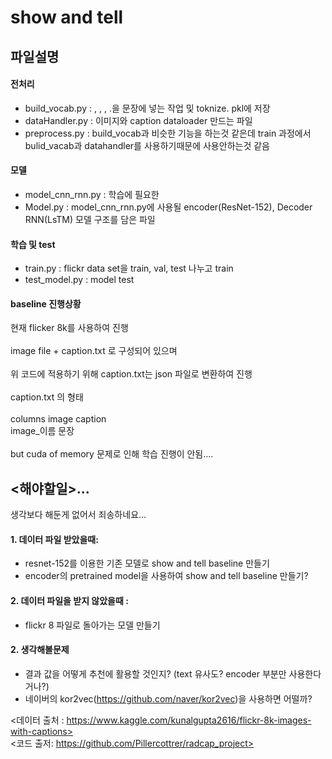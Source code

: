 # show and tell

## 파일설명

#### 전처리
- build_vocab.py : <start>, <end>, <pad>, <unk> .을 문장에 넣는 작업 및 toknize. pkl에 저장
- dataHandler.py : 이미지와 caption dataloader 만드는 파일
- preprocess.py : build_vocab과 비슷한 기능을 하는것 같은데 train 과정에서 bulid_vacab과 datahandler를 사용하기때문에 사용안하는것 같음

#### 모델
- model_cnn_rnn.py : 학습에 필요한 
- Model.py : model_cnn_rnn.py에 사용될 encoder(ResNet-152), Decoder RNN(LsTM) 모델 구조를 담은 파일

#### 학습 및 test
- train.py : flickr data set을 train, val, test 나누고 train
- test_model.py : model test

#### baseline 진행상황
현재 flicker 8k를 사용하여 진행 <br>
<br>
image file + caption.txt 로 구성되어 있으며 <br><br>
위 코드에 적용하기 위해 caption.txt는 json 파일로 변환하여 진행 <br><br>
caption.txt 의 형태 <br><br>
columns    image        caption <br>
           image_이름   문장 <br>
<br>
but cuda of memory 문제로 인해 학습 진행이 안됨....
<br>


## <해야할일>...
생각보다 해둔게 없어서 죄송하네요...

#### 1. 데이터 파일 받았을때:
- resnet-152를 이용한 기존 모델로 show and tell baseline 만들기
- encoder의 pretrained model을 사용하여 show and tell baseline 만들기?

#### 2. 데이터 파일을 받지 않았을때 :
- flickr 8 파일로 돌아가는 모델 만들기

#### 2. 생각해볼문제
- 결과 값을 어떻게 추천에 활용할 것인지? (text 유사도? encoder 부분만 사용한다거나?)
- 네이버의 kor2vec(https://github.com/naver/kor2vec)을 사용하면 어떨까? 


<데이터 출처 : https://www.kaggle.com/kunalgupta2616/flickr-8k-images-with-captions> <br>
<코드 출저: https://github.com/Pillercottrer/radcap_project>

